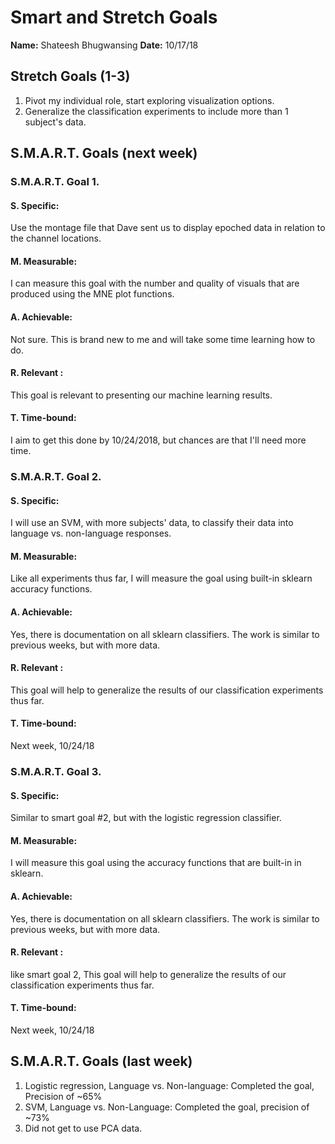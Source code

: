 # Smart and Stretch Goals

**Name:** Shateesh Bhugwansing
**Date:** 10/17/18

## Stretch Goals (1-3)

1. Pivot my individual role, start exploring visualization options.  
2. Generalize the classification experiments to include more than 1 subject's data. 

## S.M.A.R.T. Goals (next week)

### S.M.A.R.T. Goal 1.

#### S. Specific: 
Use the montage file that Dave sent us to display epoched data in relation to the channel locations.  

#### M. Measurable: 
I can measure this goal with the number and quality of visuals that are produced using the MNE plot functions.   

#### A. Achievable: 
Not sure. This is brand new to me and will take some time learning how to do.  

#### R. Relevant :
This goal is relevant to presenting our machine learning results.  


#### T. Time-bound: 
I aim to get this done by 10/24/2018, but chances are that I'll need more time.   

### S.M.A.R.T. Goal 2.

#### S. Specific: 
I will use an SVM, with more subjects' data, to classify their data into language vs. non-language responses.  

#### M. Measurable: 
Like all experiments thus far, I will measure the goal using built-in sklearn accuracy functions.   

#### A. Achievable: 
Yes, there is documentation on all sklearn classifiers. The work is similar to previous weeks, but with more data.   

#### R. Relevant :
This goal will help to generalize the results of our classification experiments thus far.  

#### T. Time-bound: 
Next week, 10/24/18

### S.M.A.R.T. Goal 3.

#### S. Specific: 
Similar to smart goal #2, but with the logistic regression classifier.  

#### M. Measurable: 
I will measure this goal using the accuracy functions that are built-in in sklearn.  

#### A. Achievable: 
Yes, there is documentation on all sklearn classifiers. The work is similar to previous weeks, but with more data.   

#### R. Relevant :
like smart goal 2, This goal will help to generalize the results of our classification experiments thus far.  

#### T. Time-bound: 
Next week, 10/24/18


## S.M.A.R.T. Goals (last week)
1. Logistic regression, Language vs. Non-language: Completed the goal, Precision of ~65%
2. SVM, Language vs. Non-Language: Completed the goal, precision of ~73%
3. Did not get to use PCA data. 
